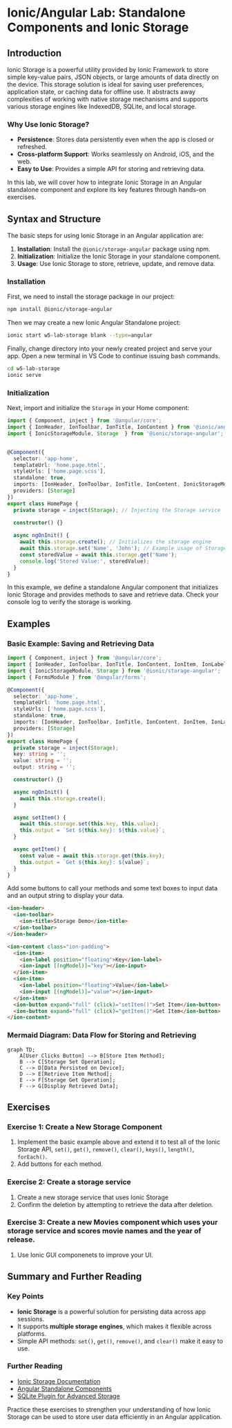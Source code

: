 # Ionic/Angular Lab: Standalone Components and Ionic Storage

## Introduction
Ionic Storage is a powerful utility provided by Ionic Framework to store simple key-value pairs, JSON objects, or large amounts of data directly on the device. This storage solution is ideal for saving user preferences, application state, or caching data for offline use. It abstracts away complexities of working with native storage mechanisms and supports various storage engines like IndexedDB, SQLite, and local storage.

### Why Use Ionic Storage?
- **Persistence**: Stores data persistently even when the app is closed or refreshed.
- **Cross-platform Support**: Works seamlessly on Android, iOS, and the web.
- **Easy to Use**: Provides a simple API for storing and retrieving data.

In this lab, we will cover how to integrate Ionic Storage in an Angular standalone component and explore its key features through hands-on exercises.

## Syntax and Structure
The basic steps for using Ionic Storage in an Angular application are:
1. **Installation**: Install the `@ionic/storage-angular` package using npm.
2. **Initialization**: Initialize the Ionic Storage in your standalone component.
3. **Usage**: Use Ionic Storage to store, retrieve, update, and remove data.

### Installation
First, we need to install the storage package in our project:

```bash
npm install @ionic/storage-angular
```
Then we may create a new Ionic Angular Standalone project:

```bash
ionic start w5-lab-storage blank --type=angular 
```
Finally, change directory into your newly created project and serve your app. Open a new terminal in VS Code to continue issuing bash commands.

```bash
cd w5-lab-storage
ionic serve
```
### Initialization
Next, import and initialize the `Storage` in your Home component:

```typescript
import { Component, inject } from '@angular/core';
import { IonHeader, IonToolbar, IonTitle, IonContent } from '@ionic/angular/standalone';
import { IonicStorageModule, Storage  } from '@ionic/storage-angular';


@Component({
  selector: 'app-home',
  templateUrl: 'home.page.html',
  styleUrls: ['home.page.scss'],
  standalone: true,
  imports: [IonHeader, IonToolbar, IonTitle, IonContent, IonicStorageModule],
  providers: [Storage]
})
export class HomePage {
  private storage = inject(Storage); // Injecting the Storage service
  
  constructor() {}

  async ngOnInit() {
    await this.storage.create(); // Initializes the storage engine
    await this.storage.set('Name', 'John'); // Example usage of Storage
    const storedValue = await this.storage.get('Name');
    console.log('Stored Value:', storedValue);
  }
}
```

In this example, we define a standalone Angular component that initializes Ionic Storage and provides methods to save and retrieve data. Check your console log to verify the storage is working. 

## Examples

### Basic Example: Saving and Retrieving Data

```typescript
import { Component, inject } from '@angular/core';
import { IonHeader, IonToolbar, IonTitle, IonContent, IonItem, IonLabel, IonInput, IonButton, IonTextarea } from '@ionic/angular/standalone';
import { IonicStorageModule, Storage } from '@ionic/storage-angular';
import { FormsModule } from '@angular/forms';

@Component({
  selector: 'app-home',
  templateUrl: 'home.page.html',
  styleUrls: ['home.page.scss'],
  standalone: true,
  imports: [IonHeader, IonToolbar, IonTitle, IonContent, IonItem, IonLabel, IonInput, IonButton, IonTextarea, IonicStorageModule, FormsModule],
  providers: [Storage]
})
export class HomePage {
  private storage = inject(Storage);
  key: string = '';
  value: string = '';
  output: string = '';

  constructor() {}

  async ngOnInit() {
    await this.storage.create();
  }

  async setItem() {
    await this.storage.set(this.key, this.value);
    this.output = `Set ${this.key}: ${this.value}`;
  }

  async getItem() {
    const value = await this.storage.get(this.key);
    this.output = `Get ${this.key}: ${value}`;
  }
}
```
Add some buttons to call your methods and some text boxes to input data and an output string to display your data. 
```html
<ion-header>
  <ion-toolbar>
    <ion-title>Storage Demo</ion-title>
  </ion-toolbar>
</ion-header>

<ion-content class="ion-padding">
  <ion-item>
    <ion-label position="floating">Key</ion-label>
    <ion-input [(ngModel)]="key"></ion-input>
  </ion-item>
  <ion-item>
    <ion-label position="floating">Value</ion-label>
    <ion-input [(ngModel)]="value"></ion-input>
  </ion-item>
  <ion-button expand="full" (click)="setItem()">Set Item</ion-button>
  <ion-button expand="full" (click)="getItem()">Get Item</ion-button>
</ion-content>
```

### Mermaid Diagram: Data Flow for Storing and Retrieving
```mermaid
graph TD;
    A[User Clicks Button] --> B[Store Item Method];
    B --> C[Storage Set Operation];
    C --> D[Data Persisted on Device];
    D --> E[Retrieve Item Method];
    E --> F[Storage Get Operation];
    F --> G[Display Retrieved Data];
```

## Exercises

### Exercise 1: Create a New Storage Component
1. Implement the basic example above and extend it to test all of the Ionic Storage API, `set()`, `get()`, `remove()`, `clear()`, `keys()`, `length()`, `forEach()`.
2. Add buttons for each method.

### Exercise 2: Create a storage service
1. Create a new storage service that uses Ionic Storage
2. Confirm the deletion by attempting to retrieve the data after deletion.

### Exercise 3: Create a new Movies component which uses your storage service and scores movie names and the year of release.
1. Use Ionic GUI componenets to improve your UI.

## Summary and Further Reading

### Key Points
- **Ionic Storage** is a powerful solution for persisting data across app sessions.
- It supports **multiple storage engines**, which makes it flexible across platforms.
- Simple API methods: `set()`, `get()`, `remove()`, and `clear()` make it easy to use.

### Further Reading
- [Ionic Storage Documentation](https://ionicframework.com/docs/building/storage)
- [Angular Standalone Components](https://angular.io/guide/standalone-components)
- [SQLite Plugin for Advanced Storage](https://ionicframework.com/docs/native/sqlite)

Practice these exercises to strengthen your understanding of how Ionic Storage can be used to store user data efficiently in an Angular application.
